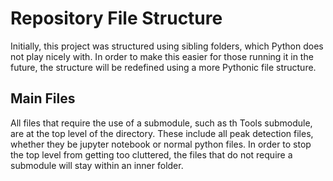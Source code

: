 # Repository File Structure

Initially, this project was structured using sibling folders, which Python does not play nicely with. In order to make this easier for those running it in the future, the structure will be redefined using a more Pythonic file structure.

## Main Files

All files that require the use of a submodule, such as th Tools submodule, are at the top level of the directory. These include all peak detection files, whether they be jupyter notebook or normal python files. In order to stop the top level from getting too cluttered, the files that do not require a submodule will stay within an inner folder.
